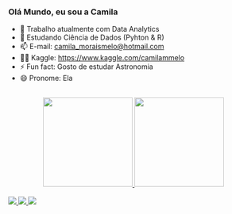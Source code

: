 ### Olá Mundo, eu sou a Camila 

- 🔭 Trabalho atualmente com Data Analytics
- 🌱 Estudando Ciência de Dados (Pyhton & R)
- 📫 E-mail: camila_moraismelo@hotmail.com
- 🧞‍♀️ Kaggle: https://www.kaggle.com/camilammelo
- ⚡ Fun fact: Gosto de estudar Astronomia
- 😄 Pronome: Ela
</br>
<div align="center">
  <a href="https://github.com/camilamelo14">
  <img height="180em" src="https://github-readme-stats.vercel.app/api?username=camilamelo14&show_icons=true&theme=gruvbox&include_all_commits=true&count_private=true"/>
  <img height="180em" src="https://github-readme-stats.vercel.app/api/top-langs/?username=camilamelo14&layout=compact&langs_count=7&theme=gruvbox"/>
</div>
  
</br>  
<img src="https://img.shields.io/badge/Amazon_AWS-232F3E?style=for-the-badge&logo=amazon-aws&logoColor=white"/>  
<img src="https://img.shields.io/badge/Python-14354C?style=for-the-badge&logo=python&logoColor=white"/>
<img src="https://img.shields.io/badge/R-276DC3?style=for-the-badge&logo=r&logoColor=white"/>
  
<!--
**camilamelo14/camilamelo14** is a ✨ _special_ ✨ repository because its `README.md` (this file) appears on your GitHub profile.

Here are some ideas to get you started:

- 🔭 I’m currently working on ...
- 🌱 I’m currently learning ...
- 👯 I’m looking to collaborate on ...
- 🤔 I’m looking for help with ...
- 💬 Ask me about ...
- 📫 How to reach me: ...
- 😄 Pronouns: ...
- ⚡ Fun fact: ...
-->
